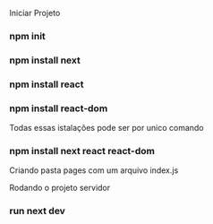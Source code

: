 Iniciar Projeto 
### npm init

### npm install next

### npm install react

### npm install react-dom


Todas essas istalações pode ser por unico comando
### npm install next react react-dom

Criando pasta pages com um arquivo index.js

Rodando o projeto servidor 
### run next dev